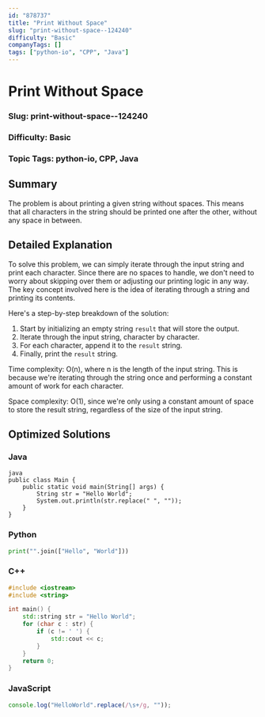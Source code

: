 ```yaml
---
id: "878737"
title: "Print Without Space"
slug: "print-without-space--124240"
difficulty: "Basic"
companyTags: []
tags: ["python-io", "CPP", "Java"]
---
```


**Print Without Space**
=====================

### Slug: print-without-space--124240

### Difficulty: Basic

### Topic Tags: python-io, CPP, Java

## Summary
The problem is about printing a given string without spaces. This means that all characters in the string should be printed one after the other, without any space in between.

## Detailed Explanation
To solve this problem, we can simply iterate through the input string and print each character. Since there are no spaces to handle, we don't need to worry about skipping over them or adjusting our printing logic in any way. The key concept involved here is the idea of iterating through a string and printing its contents.

Here's a step-by-step breakdown of the solution:

1. Start by initializing an empty string `result` that will store the output.
2. Iterate through the input string, character by character.
3. For each character, append it to the `result` string.
4. Finally, print the `result` string.

Time complexity: O(n), where n is the length of the input string. This is because we're iterating through the string once and performing a constant amount of work for each character.

Space complexity: O(1), since we're only using a constant amount of space to store the result string, regardless of the size of the input string.

## Optimized Solutions

### Java
```
java
public class Main {
    public static void main(String[] args) {
        String str = "Hello World";
        System.out.println(str.replace(" ", ""));
    }
}
```

### Python
```python
print("".join(["Hello", "World"]))
```

### C++
```cpp
#include <iostream>
#include <string>

int main() {
    std::string str = "Hello World";
    for (char c : str) {
        if (c != ' ') {
            std::cout << c;
        }
    }
    return 0;
}
```

### JavaScript
```javascript
console.log("HelloWorld".replace(/\s+/g, ""));
```